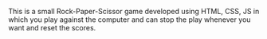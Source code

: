 This is a small Rock-Paper-Scissor game developed using HTML, CSS, JS in which you play against the computer and can stop the play whenever you want and reset the scores.
